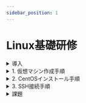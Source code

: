 ```yaml
---
sidebar_position: 1
---
```


# Linux基礎研修

<details>
    <summary>導入</summary>
    <div>
## 環境確認

### 1. CentOSイメージファイル  

仮想マシンにインストールするイメージファイルです  
約 **4GB** のファイルですので、予めダウンロードしてデスクトップ等、わかりやすい場所に移動しておきましょう  

※実行する必要はありません

[CentOSイメージファイル](http://ftp.iij.ad.jp/pub/linux/centos/7.9.2009/isos/x86_64/CentOS-7-x86_64-DVD-2207-02.iso)


### 2. VirtualBox

**まずはお使いのPCにインストールされているかを確認して下さい**  
仮想環境を構築するためのアプリケーションです  
WindowsPCの中に仮想的にCentOS(LinuxPC)を構築します  
ダウンロード完了したら実行し、インストールまで済ませましょう  

[VirtualBoxインストーラ](https://download.virtualbox.org/virtualbox/7.0.14/VirtualBox-7.0.14-161095-Win.exe)

### 3. teraterm

VirtualBox上に構築した仮想マシンに対して、SSH接続して操作するためのアプリケーションです  

:::note
SSH（Secure Shell）とは、ネットワークを介して別のコンピューターやネットワーク機器などを操作するために使われるプロトコルです。
:::

ダウンロード完了したら実行し、インストールまで済ませましょう

[teratermインストーラ](https://github.com/TeraTermProject/osdn-download/releases/download/teraterm-5.0/teraterm-5.0.exe)


    </div>
</details>

<details>
    <summary>1. 仮想マシン作成手順</summary>
    <div>
### 仮想マシン作成

**VirtualBoxマネージャ画面**  

VirtualBoxを起動し、以下の画面を表示したら**右上**の `新規` をクリック

![linux](./img/linux1.png)

**仮想マシン概要設定画面**  

黄色いハイライト部分を画面と同じ様に設定しましょう
- 名前 → 仮想マシンの名前(任意の名前で構いません)
- タイプ → **Linux**
- バージョン → **Red Hat 7.x (64bit)**

設定したら `次へ` をクリック

![linux](./img/linux2.png)

**ハードウェアリソース設定画面1**  

メモリ容量とCPU割当の設定画面です  
特に変更せずに `次へ` をクリック

![linux](./img/linux3.png)

**ハードウェアリソース設定画面2**  

ストレージ容量設定画面です  
黄色ハイライトの箇所を `16.00 GB` に設定して `次へ` をクリック

![linux](./img/linux4.png)

**仮想マシン設定概要画面**

作成する仮想マシンの概要を確認する画面です  
以下の画像と比較し、大きな差異がない事を確認し、`完了` をクリック

![linux](./img/linux5.png)

**VirtualBoxマネージャ画面**  

左側に赤い帽子の項目が表示されます(これが一つの仮想マシンです)  
該当項目を右クリックし、`設定` をクリック

![linux](./img/linux6.png)

**仮想マシン設定画面(ストレージ)**

`ストレージ` > `空` > 右上の`◎` を順にクリック

![linux](./img/linux7.png)

以下の選択項目からは `ディスクファイルを選択` をクリックし、  
[導入](#1-centosイメージファイル)でダウンロードしたCentOSのイメージファイルを選択します  

![linux](./img/linux8.png)

イメージファイルを選択後、元の画面に戻ります  
黄色ハイライト部分が `CentOS-7-x86_64...` のような表記になっている事を確認して下さい

![linux](./img/linux9.png)

同画面左の `ネットワーク` > `割り当て` のドロップダウンリストを開き、  
**ブリッジアダプター** を選択して `OK` をクリックして下さい

![linux](./img/linux10.png)

以上で仮想マシンの作成は完了です
    </div>
</details>

<details>
    <summary>2. CentOSインストール手順</summary>
    <div>
### CentOSインストール

![linux](./img/linux11.png)

![linux](./img/linux12.png)

![linux](./img/linux13.png)

![linux](./img/linux14.png)

![linux](./img/linux15.png)

![linux](./img/linux16.png)

![linux](./img/linux17.png)

![linux](./img/linux18.png)

![linux](./img/linux19.png)

![linux](./img/linux20.png)

![linux](./img/linux21.png)

![linux](./img/linux22.png)

![linux](./img/linux23.png)

![linux](./img/linux24.png)

![linux](./img/linux25.png)

![linux](./img/linux26.png)

![linux](./img/linux27.png)

![linux](./img/linux28.png)

![linux](./img/linux29.png)

![linux](./img/linux30.png)

![linux](./img/linux31.png)

![linux](./img/linux32.png)

![linux](./img/linux33.png)

![linux](./img/linux34.png)

![linux](./img/linux35.png)

![linux](./img/linux36.png)

![linux](./img/linux36-1.png)
    </div>
</details>

<details>
    <summary>3. SSH接続手順</summary>
    <div>
### SSH接続

![linux](./img/linux37.png)

![linux](./img/linux38.png)

![linux](./img/linux39.png)

![linux](./img/linux40.png)

![linux](./img/linux41.png)

![linux](./img/linux42.png)

    </div>
</details>

<details>
    <summary>課題</summary>
    <div>

    </div>
</details>
